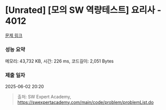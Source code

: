 # [Unrated] [모의 SW 역량테스트] 요리사 - 4012 

[문제 링크](https://swexpertacademy.com/main/code/problem/problemDetail.do?contestProbId=AWIeUtVakTMDFAVH) 

### 성능 요약

메모리: 43,732 KB, 시간: 226 ms, 코드길이: 2,051 Bytes

### 제출 일자

2025-06-02 20:20



> 출처: SW Expert Academy, https://swexpertacademy.com/main/code/problem/problemList.do
